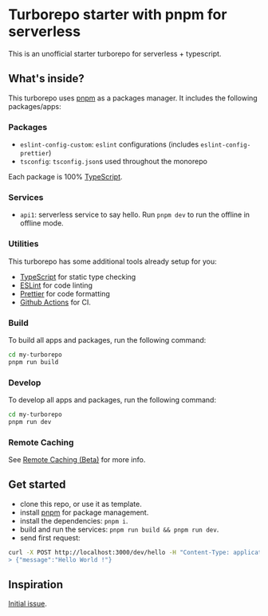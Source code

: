 # Turborepo starter with pnpm for serverless

This is an unofficial starter turborepo for serverless + typescript.

## What's inside?

This turborepo uses [pnpm](https://pnpm.io) as a packages manager. It includes the following packages/apps:

### Packages

- `eslint-config-custom`: `eslint` configurations (includes `eslint-config-prettier`)
- `tsconfig`: `tsconfig.json`s used throughout the monorepo

Each package is 100% [TypeScript](https://www.typescriptlang.org/).

### Services

- `api1`: serverless service to say hello. Run `pnpm dev` to run the offline in offline mode.

### Utilities

This turborepo has some additional tools already setup for you:

- [TypeScript](https://www.typescriptlang.org/) for static type checking
- [ESLint](https://eslint.org/) for code linting
- [Prettier](https://prettier.io) for code formatting
- [Github Actions](https://github.com/features/actions) for CI.

### Build

To build all apps and packages, run the following command:

```bash
cd my-turborepo
pnpm run build
```

### Develop

To develop all apps and packages, run the following command:

```bash
cd my-turborepo
pnpm run dev
```

### Remote Caching

See [Remote Caching (Beta)](https://turborepo.org/docs/core-concepts/remote-caching) for more info.

## Get started

- clone this repo, or use it as template.
- install [pnpm](https://pnpm.io/installation) for package management.
- install the dependencies: `pnpm i`.
- build and run the services: `pnpm run build && pnpm run dev`.
- send first request:

```bash
curl -X POST http://localhost:3000/dev/hello -H "Content-Type: application/json" -d '{"name": "World"}
> {"message":"Hello World !"}
```

## Inspiration

[Initial issue](https://github.com/vercel/turbo/issues/221).
